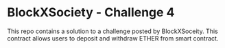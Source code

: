 # BlockXSociety - Challenge 4

This repo contains a solution to a challenge posted by BlockXSoceity. This contract allows users to deposit and withdraw ETHER from smart contract.
